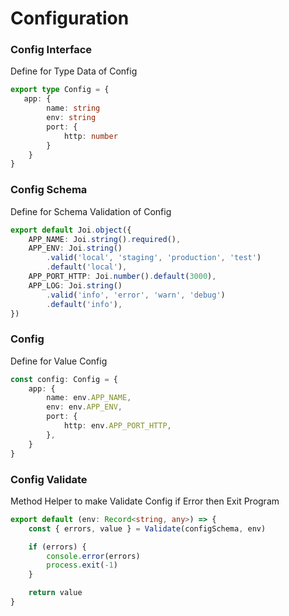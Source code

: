 # Configuration

### Config Interface

Define for Type Data of Config
```typescript
export type Config = {
   app: {
        name: string
        env: string
        port: {
            http: number
        }
    }
}

```

### Config Schema

Define for Schema Validation of Config
```typescript
export default Joi.object({
    APP_NAME: Joi.string().required(),
    APP_ENV: Joi.string()
        .valid('local', 'staging', 'production', 'test')
        .default('local'),
    APP_PORT_HTTP: Joi.number().default(3000),
    APP_LOG: Joi.string()
        .valid('info', 'error', 'warn', 'debug')
        .default('info'),
})
```

### Config

Define for Value Config
```typescript
const config: Config = {
    app: {
        name: env.APP_NAME,
        env: env.APP_ENV,
        port: {
            http: env.APP_PORT_HTTP,
        },
    }
}
```

### Config Validate

Method Helper to make Validate Config if Error then Exit Program
```typescript
export default (env: Record<string, any>) => {
    const { errors, value } = Validate(configSchema, env)

    if (errors) {
        console.error(errors)
        process.exit(-1)
    }

    return value
}
```
